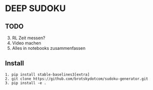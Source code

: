 # DEEP SUDOKU

## TODO

3. RL Zeit messen?
4. Video machen
5. Alles in notebooks zusammenfassen


## Install

    1. pip install stable-baselines3[extra]
    2. git clone https://github.com/brotskydotcom/sudoku-generator.git
    3. pip install -e .
